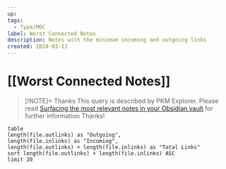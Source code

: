 ```yaml
---
up: 
tags:
  - Type/MOC
label: Worst Connected Notes
description: Notes with the minimum incoming and outgoing links
created: 2024-03-13
---
```

# [[Worst Connected Notes]]


> [!NOTE]+ Thanks
> This query is described by PKM Explorer. Please read
> [Surfacing the most relevant notes in your Obsidian vault](https://medium.com/@PKMExplorer/surfacing-the-most-relevant-notes-in-your-obsidian-vault-bb0bb88fdd25)
> for further information
> Thanks!


```dataview
table 
length(file.outlinks) as "Outgoing",
length(file.inlinks) as "Incoming",
length(file.outlinks) + length(file.inlinks) as "Total Links"
sort length(file.outlinks) + length(file.inlinks) ASC
limit 20
```
